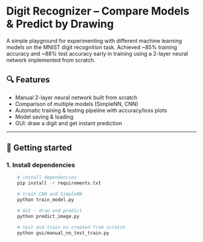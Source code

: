 # Digit Recognizer – Compare Models & Predict by Drawing
A simple playground for experimenting with different machine learning models on the MNIST digit recognition task.
Achieved ~85% training accuracy and ~88% test accuracy early in training using a 2-layer neural network implemented from scratch.

## 🔍 Features

- Manual 2-layer neural network built from scratch
- Comparison of multiple models (SimpleNN, CNN)
- Automatic training & testing pipeline with accuracy/loss plots
- Model saving & loading
- GUI: draw a digit and get instant prediction

---


## 🚀 Getting started

### 1. Install dependencies 

```bash
    # install dependencies
    pip install -r requirements.txt

    # train CNN and SimpleNN 
    python train_model.py

    # GUI - draw and predict
    python predict_image.py

    # test and train nn created from scratch
    python gui/manual_nn_test_train.py
```
